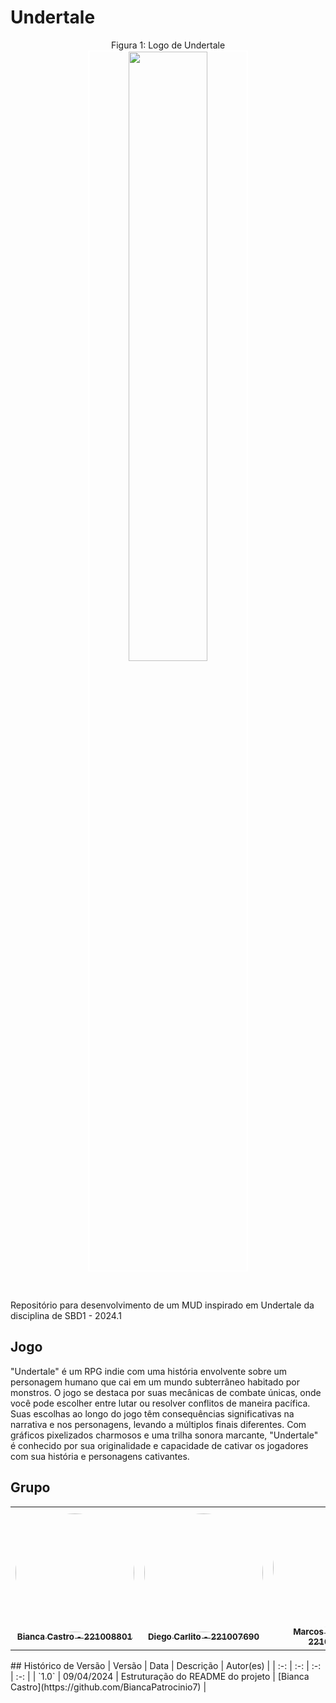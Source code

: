 # Undertale
<p align="center" > <font>Figura 1: Logo de Undertale</font> <br><img style="border: 2px solid white" src="https://www.geeksapiens.com.br/wp-content/uploads/2021/03/undertale-no-game-pass.png" width = 50%></p>
<p align="center" > <font></font> <br></p>

Repositório para desenvolvimento de um MUD inspirado em Undertale da disciplina de SBD1 - 2024.1


## Jogo

"Undertale" é um RPG indie com uma história envolvente sobre um personagem humano que cai em um mundo subterrâneo habitado por monstros. O jogo se destaca por suas mecânicas de combate únicas, onde você pode escolher entre lutar ou resolver conflitos de maneira pacífica. Suas escolhas ao longo do jogo têm consequências significativas na narrativa e nos personagens, levando a múltiplos finais diferentes. Com gráficos pixelizados charmosos e uma trilha sonora marcante, "Undertale" é conhecido por sua originalidade e capacidade de cativar os jogadores com sua história e personagens cativantes.

## Grupo
<center>
<table>
  <tr>
    <td align="center"><a href="https://github.com/BiancaPatrocinio7"><img style="border-radius: 50%;" src="https://github.com/BiancaPatrocinio7.png" width="190;" alt=""/><br /><sub><b>Bianca Castro - 221008801</b></sub></a><br /><a href="Link git" title="Rocketseat"></a></td>
    <td align="center"><a href="ttps://github.com/DiegoCarlito"><img style="border-radius: 50%;" src="https://github.com/DiegoCarlito.png" width="190px;" alt=""/><br /><sub><b>Diego Carlito - 221007690</b></sub></a><br /><a href="Link git" title="Rocketseat"></a></td>
        <td align="center"><a href="https://github.com/Marcosatc147"><img style="border-radius: 50%;" src="https://github.com/Marcosatc147.png" width="190px;" alt=""/><br /><sub><b>Marcos Castilhos - 221008300</b></sub></a><br />
  </tr>
</table>
</center>
## Histórico de Versão
| Versão | Data | Descrição | Autor(es) | 
| :-: | :-: | :-: | :-: |
| `1.0`  | 09/04/2024 | Estruturação do README do projeto              | [Bianca Castro](https://github.com/BiancaPatrocinio7) |                                                              
